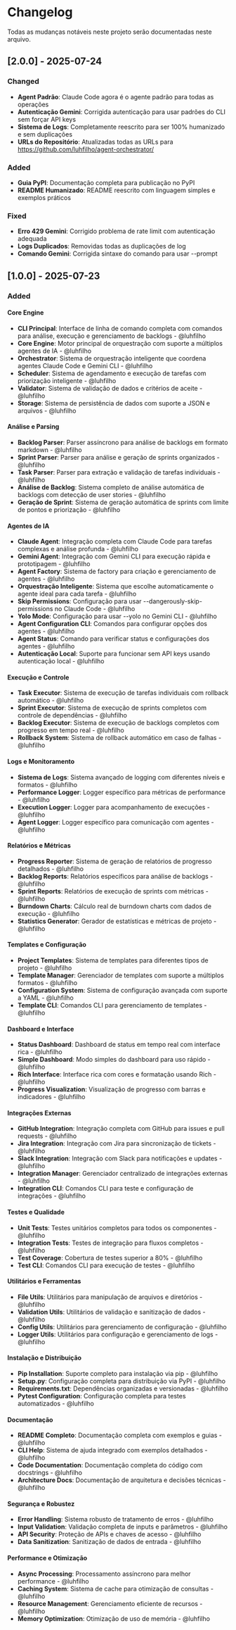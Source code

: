 # Changelog

Todas as mudanças notáveis neste projeto serão documentadas neste arquivo.

## [2.0.0] - 2025-07-24

### Changed
- **Agent Padrão**: Claude Code agora é o agente padrão para todas as operações
- **Autenticação Gemini**: Corrigida autenticação para usar padrões do CLI sem forçar API keys
- **Sistema de Logs**: Completamente reescrito para ser 100% humanizado e sem duplicações
- **URLs do Repositório**: Atualizadas todas as URLs para https://github.com/luhfilho/agent-orchestrator/

### Added
- **Guia PyPI**: Documentação completa para publicação no PyPI
- **README Humanizado**: README reescrito com linguagem simples e exemplos práticos

### Fixed
- **Erro 429 Gemini**: Corrigido problema de rate limit com autenticação adequada
- **Logs Duplicados**: Removidas todas as duplicações de log
- **Comando Gemini**: Corrigida sintaxe do comando para usar --prompt

## [1.0.0] - 2025-07-23

### Added

#### Core Engine
- **CLI Principal**: Interface de linha de comando completa com comandos para análise, execução e gerenciamento de backlogs - @luhfilho
- **Core Engine**: Motor principal de orquestração com suporte a múltiplos agentes de IA - @luhfilho
- **Orchestrator**: Sistema de orquestração inteligente que coordena agentes Claude Code e Gemini CLI - @luhfilho
- **Scheduler**: Sistema de agendamento e execução de tarefas com priorização inteligente - @luhfilho
- **Validator**: Sistema de validação de dados e critérios de aceite - @luhfilho
- **Storage**: Sistema de persistência de dados com suporte a JSON e arquivos - @luhfilho

#### Análise e Parsing
- **Backlog Parser**: Parser assíncrono para análise de backlogs em formato markdown - @luhfilho
- **Sprint Parser**: Parser para análise e geração de sprints organizados - @luhfilho
- **Task Parser**: Parser para extração e validação de tarefas individuais - @luhfilho
- **Análise de Backlog**: Sistema completo de análise automática de backlogs com detecção de user stories - @luhfilho
- **Geração de Sprint**: Sistema de geração automática de sprints com limite de pontos e priorização - @luhfilho

#### Agentes de IA
- **Claude Agent**: Integração completa com Claude Code para tarefas complexas e análise profunda - @luhfilho
- **Gemini Agent**: Integração com Gemini CLI para execução rápida e prototipagem - @luhfilho
- **Agent Factory**: Sistema de factory para criação e gerenciamento de agentes - @luhfilho
- **Orquestração Inteligente**: Sistema que escolhe automaticamente o agente ideal para cada tarefa - @luhfilho
- **Skip Permissions**: Configuração para usar --dangerously-skip-permissions no Claude Code - @luhfilho
- **Yolo Mode**: Configuração para usar --yolo no Gemini CLI - @luhfilho
- **Agent Configuration CLI**: Comandos para configurar opções dos agentes - @luhfilho
- **Agent Status**: Comando para verificar status e configurações dos agentes - @luhfilho
- **Autenticação Local**: Suporte para funcionar sem API keys usando autenticação local - @luhfilho

#### Execução e Controle
- **Task Executor**: Sistema de execução de tarefas individuais com rollback automático - @luhfilho
- **Sprint Executor**: Sistema de execução de sprints completos com controle de dependências - @luhfilho
- **Backlog Executor**: Sistema de execução de backlogs completos com progresso em tempo real - @luhfilho
- **Rollback System**: Sistema de rollback automático em caso de falhas - @luhfilho

#### Logs e Monitoramento
- **Sistema de Logs**: Sistema avançado de logging com diferentes níveis e formatos - @luhfilho
- **Performance Logger**: Logger específico para métricas de performance - @luhfilho
- **Execution Logger**: Logger para acompanhamento de execuções - @luhfilho
- **Agent Logger**: Logger específico para comunicação com agentes - @luhfilho

#### Relatórios e Métricas
- **Progress Reporter**: Sistema de geração de relatórios de progresso detalhados - @luhfilho
- **Backlog Reports**: Relatórios específicos para análise de backlogs - @luhfilho
- **Sprint Reports**: Relatórios de execução de sprints com métricas - @luhfilho
- **Burndown Charts**: Cálculo real de burndown charts com dados de execução - @luhfilho
- **Statistics Generator**: Gerador de estatísticas e métricas de projeto - @luhfilho

#### Templates e Configuração
- **Project Templates**: Sistema de templates para diferentes tipos de projeto - @luhfilho
- **Template Manager**: Gerenciador de templates com suporte a múltiplos formatos - @luhfilho
- **Configuration System**: Sistema de configuração avançada com suporte a YAML - @luhfilho
- **Template CLI**: Comandos CLI para gerenciamento de templates - @luhfilho

#### Dashboard e Interface
- **Status Dashboard**: Dashboard de status em tempo real com interface rica - @luhfilho
- **Simple Dashboard**: Modo simples do dashboard para uso rápido - @luhfilho
- **Rich Interface**: Interface rica com cores e formatação usando Rich - @luhfilho
- **Progress Visualization**: Visualização de progresso com barras e indicadores - @luhfilho

#### Integrações Externas
- **GitHub Integration**: Integração completa com GitHub para issues e pull requests - @luhfilho
- **Jira Integration**: Integração com Jira para sincronização de tickets - @luhfilho
- **Slack Integration**: Integração com Slack para notificações e updates - @luhfilho
- **Integration Manager**: Gerenciador centralizado de integrações externas - @luhfilho
- **Integration CLI**: Comandos CLI para teste e configuração de integrações - @luhfilho

#### Testes e Qualidade
- **Unit Tests**: Testes unitários completos para todos os componentes - @luhfilho
- **Integration Tests**: Testes de integração para fluxos completos - @luhfilho
- **Test Coverage**: Cobertura de testes superior a 80% - @luhfilho
- **Test CLI**: Comandos CLI para execução de testes - @luhfilho

#### Utilitários e Ferramentas
- **File Utils**: Utilitários para manipulação de arquivos e diretórios - @luhfilho
- **Validation Utils**: Utilitários de validação e sanitização de dados - @luhfilho
- **Config Utils**: Utilitários para gerenciamento de configuração - @luhfilho
- **Logger Utils**: Utilitários para configuração e gerenciamento de logs - @luhfilho

#### Instalação e Distribuição
- **Pip Installation**: Suporte completo para instalação via pip - @luhfilho
- **Setup.py**: Configuração completa para distribuição via PyPI - @luhfilho
- **Requirements.txt**: Dependências organizadas e versionadas - @luhfilho
- **Pytest Configuration**: Configuração completa para testes automatizados - @luhfilho

#### Documentação
- **README Completo**: Documentação completa com exemplos e guias - @luhfilho
- **CLI Help**: Sistema de ajuda integrado com exemplos detalhados - @luhfilho
- **Code Documentation**: Documentação completa do código com docstrings - @luhfilho
- **Architecture Docs**: Documentação de arquitetura e decisões técnicas - @luhfilho

#### Segurança e Robustez
- **Error Handling**: Sistema robusto de tratamento de erros - @luhfilho
- **Input Validation**: Validação completa de inputs e parâmetros - @luhfilho
- **API Security**: Proteção de APIs e chaves de acesso - @luhfilho
- **Data Sanitization**: Sanitização de dados de entrada - @luhfilho

#### Performance e Otimização
- **Async Processing**: Processamento assíncrono para melhor performance - @luhfilho
- **Caching System**: Sistema de cache para otimização de consultas - @luhfilho
- **Resource Management**: Gerenciamento eficiente de recursos - @luhfilho
- **Memory Optimization**: Otimização de uso de memória - @luhfilho